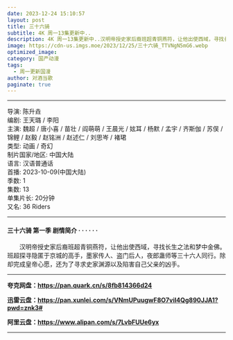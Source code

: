 ```yaml
---
date: 2023-12-24 15:10:57
layout: post
title: 三十六骑
subtitle: 4K 周一13集更新中..
description: 4K 周一13集更新中..汉明帝授史家后裔班超青铜燕符，让他出使西域，寻找长生之法和梦中金佛。班超探寻隐匿于京城的高手，墨家传人、盗门后人，夜郎蛊师等三十六人同行...
image: https://cdn-us.imgs.moe/2023/12/25/三十六骑_TTVNgN5mG6.webp
optimized_image: 
category: 国产动漫
tags:
  - 周一更新国漫
author: 对酒当歌
paginate: true
---
```


---

导演: 陈升垚  
编剧: 王天璐 / 李阳  
主演: 魏超 / 唐小喜 / 苗壮 / 阎萌萌 / 王晨光 / 妶耳 / 杨默 / 孟宇 / 齐斯伽 / 苏俣 / 锦鲤 / 赵毅 / 赵铭洲 / 赵述仁 / 刘思岑 / 褚珺  
类型: 动画 / 奇幻  
制片国家/地区: 中国大陆  
语言: 汉语普通话  
首播: 2023-10-09(中国大陆)  
季数: 1  
集数: 13  
单集片长: 20分钟  
又名: 36 Riders  

---

#### 三十六骑 第一季 剧情简介 · · · · · ·

　　汉明帝授史家后裔班超青铜燕符，让他出使西域，寻找长生之法和梦中金佛。班超探寻隐匿于京城的高手，墨家传人、盗门后人，夜郎蛊师等三十六人同行。除却完成皇帝心愿，还为了寻求史家渊源以及陷害自己父亲的凶手。

---

**夸克网盘：<https://pan.quark.cn/s/8fb814366d24>**

**迅雷云盘：<https://pan.xunlei.com/s/VNmUPuugwF8O7viI4Qg890JJA1?pwd=znk3#>**

**阿里云盘：<https://www.alipan.com/s/7LvbFUUe6yx>**

---
